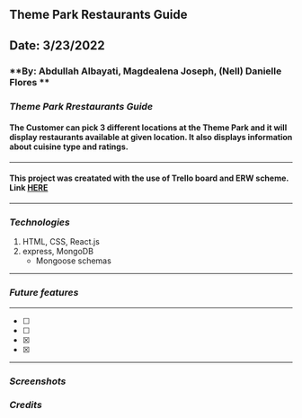 ## Theme Park Restaurants Guide
## **Date: 3/23/2022**
### **By: Abdullah Albayati, Magdealena Joseph, (Nell) Danielle Flores **
### *Theme Park Rrestaurants Guide*
#### The Customer can pick 3 different locations at the Theme Park and it will display restaurants available at given location. It also displays information about cuisine type and ratings.
***
#### This project was creatated with the use of Trello board and ERW scheme. Link [HERE](https://trello.com/b/JKxY2x6j/theme-park-reasturn#)
***
### *Technologies*
1. HTML, CSS, React.js
2. express, MongoDB
    * Mongoose schemas
***
### *Future features*
***
- [ ] 
- [ ] 
- [x] 
- [x]
***

### *Screenshots* 



### *Credits*
